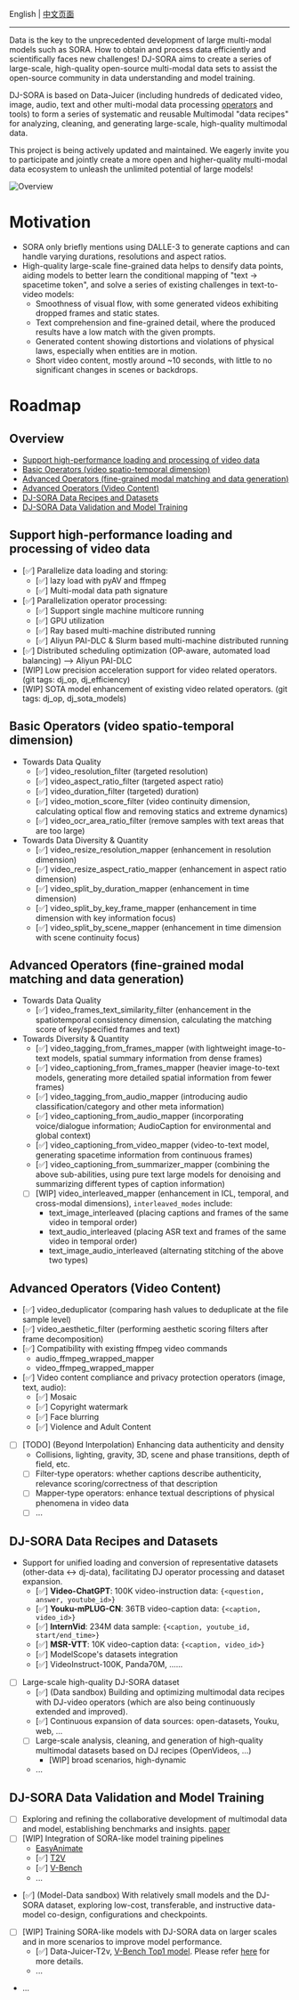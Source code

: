 English | [中文页面](DJ_SORA_ZH.md) 

---

Data is the key to the unprecedented development of large multi-modal models such as SORA. How to obtain and process data efficiently and scientifically faces new challenges! DJ-SORA aims to create a series of large-scale, high-quality open-source multi-modal data sets to assist the open-source community in data understanding and model training.

DJ-SORA is based on Data-Juicer (including hundreds of dedicated video, image, audio, text and other multi-modal data processing [operators](Operators_ZH.md) and tools) to form a series of systematic and reusable Multimodal "data recipes" for analyzing, cleaning, and generating large-scale, high-quality multimodal data.

This project is being actively updated and maintained. We eagerly invite you to participate and jointly create a more open and higher-quality multi-modal data ecosystem to unleash the unlimited potential of large models!

![Overview](https://img.alicdn.com/imgextra/i2/O1CN01YMO2p31MsT5PKu7fh_!!6000000001490-0-tps-2134-1518.jpg)

# Motivation
- SORA only briefly mentions using DALLE-3 to generate captions and can handle varying durations, resolutions and aspect ratios.
- High-quality large-scale fine-grained data helps to densify data points, aiding models to better learn the conditional mapping of "text -> spacetime token", and solve a series of existing challenges in text-to-video models:
  - Smoothness of visual flow, with some generated videos exhibiting dropped frames and static states.
  - Text comprehension and fine-grained detail, where the produced results have a low match with the given prompts.
  - Generated content showing distortions and violations of physical laws, especially when entities are in motion.
  - Short video content, mostly around ~10 seconds, with little to no significant changes in scenes or backdrops.

# Roadmap
## Overview
* [Support high-performance loading and processing of video data](#support-high-performance-loading-and-processing-of-video-data)
* [Basic Operators (video spatio-temporal dimension)](#basic-operators-video-spatio-temporal-dimension)
* [Advanced Operators (fine-grained modal matching and data generation)](#advanced-operators-fine-grained-modal-matching-and-data-generation)
* [Advanced Operators (Video Content)](#advanced-operators-video-content)
* [DJ-SORA Data Recipes and Datasets](#dj-sora-data-recipes-and-datasets)
* [DJ-SORA Data Validation and Model Training](#dj-sora-data-validation-and-model-training)


## Support high-performance loading and processing of video data
- [✅] Parallelize data loading and storing:
   - [✅] lazy load with pyAV and ffmpeg
   - [✅] Multi-modal data path signature
- [✅] Parallelization operator processing:
   - [✅] Support single machine multicore running
   - [✅] GPU utilization
   - [✅] Ray based multi-machine distributed running
   - [✅] Aliyun PAI-DLC & Slurm based multi-machine distributed running
- [✅] Distributed scheduling optimization (OP-aware, automated load balancing) --> Aliyun PAI-DLC
- [WIP] Low precision acceleration support for video related operators. (git tags: dj_op, dj_efficiency)
- [WIP] SOTA model enhancement of existing video related operators. (git tags: dj_op, dj_sota_models)

## Basic Operators (video spatio-temporal dimension)
- Towards Data Quality
  - [✅] video_resolution_filter (targeted resolution)
  - [✅] video_aspect_ratio_filter (targeted aspect ratio)
  - [✅] video_duration_filter (targeted) duration)
  - [✅] video_motion_score_filter (video continuity dimension, calculating optical flow and removing statics and extreme dynamics)
  - [✅] video_ocr_area_ratio_filter (remove samples with text areas that are too large)
- Towards Data Diversity & Quantity
   - [✅] video_resize_resolution_mapper (enhancement in resolution dimension)
   - [✅] video_resize_aspect_ratio_mapper (enhancement in aspect ratio dimension)
   - [✅] video_split_by_duration_mapper (enhancement in time dimension)
  - [✅] video_split_by_key_frame_mapper (enhancement in time dimension with key information focus)
   - [✅] video_split_by_scene_mapper (enhancement in time dimension with scene continuity focus)

## Advanced Operators (fine-grained modal matching and data generation)
- Towards Data Quality
  - [✅] video_frames_text_similarity_filter (enhancement in the spatiotemporal consistency dimension, calculating the matching score of key/specified frames and text)
- Towards Diversity & Quantity
  - [✅] video_tagging_from_frames_mapper (with lightweight image-to-text models, spatial summary information from dense frames)
  - [✅] video_captioning_from_frames_mapper (heavier image-to-text models, generating more detailed spatial information from fewer frames)
  - [✅] video_tagging_from_audio_mapper (introducing audio classification/category and other meta information)
  - [✅] video_captioning_from_audio_mapper (incorporating voice/dialogue information; AudioCaption for environmental and global context)
  - [✅] video_captioning_from_video_mapper (video-to-text model, generating spacetime information from continuous frames)
  - [✅] video_captioning_from_summarizer_mapper (combining the above sub-abilities, using pure text large models for denoising and summarizing different types of caption information)
  - [ ] [WIP] video_interleaved_mapper (enhancement in ICL, temporal, and cross-modal dimensions), `interleaved_modes` include:
    - text_image_interleaved (placing captions and frames of the same video in temporal order)
    - text_audio_interleaved (placing ASR text and frames of the same video in temporal order)
    - text_image_audio_interleaved (alternating stitching of the above two types)
## Advanced Operators (Video Content)
- [✅] video_deduplicator (comparing hash values to deduplicate at the file sample level)
- [✅] video_aesthetic_filter (performing aesthetic scoring filters after frame decomposition)
- [✅] Compatibility with existing ffmpeg video commands
  - audio_ffmpeg_wrapped_mapper 
  - video_ffmpeg_wrapped_mapper
- [✅] Video content compliance and privacy protection operators (image, text, audio):
  - [✅] Mosaic
  - [✅] Copyright watermark
  - [✅] Face blurring
  - [✅] Violence and Adult Content
- [ ] [TODO] (Beyond Interpolation) Enhancing data authenticity and density
  - Collisions, lighting, gravity, 3D, scene and phase transitions, depth of field, etc.
  - [ ] Filter-type operators: whether captions describe authenticity, relevance scoring/correctness of that description
  - [ ] Mapper-type operators: enhance textual descriptions of physical phenomena in video data
  - [ ] ...
## DJ-SORA Data Recipes and Datasets
- Support for unified loading and conversion of representative datasets (other-data <-> dj-data), facilitating DJ operator processing and dataset expansion.
  - [✅] **Video-ChatGPT**: 100K video-instruction data: `{<question, answer, youtube_id>}`
  - [✅] **Youku-mPLUG-CN**: 36TB video-caption data: `{<caption, video_id>}`
  - [✅] **InternVid**: 234M data sample: `{<caption, youtube_id, start/end_time>}`
  - [✅] **MSR-VTT**: 10K video-caption data: `{<caption, video_id>}`
  - [✅] ModelScope's datasets integration
  - [✅] VideoInstruct-100K, Panda70M, ......
- [ ] Large-scale high-quality DJ-SORA dataset
  - [✅] (Data sandbox) Building and optimizing multimodal data recipes with DJ-video operators (which are also being continuously extended and improved).
  - [✅] Continuous expansion of data sources: open-datasets, Youku, web, ...
  - [ ] Large-scale analysis, cleaning, and generation of high-quality multimodal datasets based on DJ recipes (OpenVideos, ...)
    - [WIP] broad scenarios, high-dynamic
  - ...

## DJ-SORA Data Validation and Model Training
  - [ ] Exploring and refining the collaborative development of multimodal data and model, establishing benchmarks and insights. [paper](https://arxiv.org/abs/2407.11784)
  - [ ] [WIP] Integration of SORA-like model training pipelines
    - [EasyAnimate](https://github.com/aigc-apps/EasyAnimate)
    - [✅] [T2V](https://t2v-turbo.github.io/)
    - [✅] [V-Bench](https://vchitect.github.io/VBench-project/)
    - ...
  - [✅] (Model-Data sandbox) With relatively small models and the DJ-SORA dataset, exploring low-cost, transferable, and instructive data-model co-design, configurations and checkpoints. 
  - [ ] [WIP] Training SORA-like models with DJ-SORA data on  larger scales and in more scenarios to improve model performance.
    - [✅] Data-Juicer-T2v, [V-Bench Top1 model](https://huggingface.co/datajuicer/Data-Juicer-T2V-v2). Please refer [here](./Sandbox.md) for more details.
    - ...
  - ...
